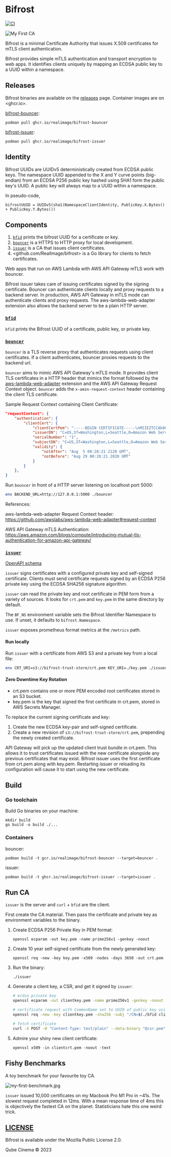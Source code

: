 # Bifrost

[![CI](https://github.com/RealImage/bifrost/actions/workflows/ci.yml/badge.svg)](https://github.com/RealImage/bifrost/actions/workflows/ci.yml)

![My First CA](docs/my-first-ca.jpg)

Bifrost is a minimal Certificate Authority that issues X.509 certificates for
mTLS client authentication.

Bifrost provides simple mTLS authentication and transport encryption to web apps.
It identifies clients uniquely by mapping an ECDSA public key to a UUID within
a namespace.

## Releases

Bifrost binaries are available on the [releases](https://github.com/RealImage/bifrost/releases)
page.
Container images are on <ghcr.io>.

[bifrost-bouncer](ghcr.io/realimage/bifrost-bouncer):

```console
podman pull ghcr.io/realimage/bifrost-bouncer
```

[bifrost-issuer](ghcr.io/realimage/bifrost-issuer):

```console
podman pull ghcr.io/realimage/bifrost-issuer
```

## Identity

Bifrost UUIDs are UUIDv5 deterministically created from ECDSA public keys.
The namespace UUID appended to the X and Y curve points (big-endian) from
an ECDSA P256 public key hashed using SHA1 form the public key's UUID.
A public key will always map to a UUID within a namespace.

In pseudo-code,

`bifrostUUID = UUIDv5(sha1(NamespaceClientIdentity, PublicKey.X.Bytes() + PublicKey.Y.Bytes())`

## Components

1. [`bfid`](#bfid) prints the bifrost UUID for a certificate or key.
2. [`bouncer`](#bouncer) is a HTTPS to HTTP proxy for local development.
3. [`issuer`](#issuer) is a CA that issues client certificates.
4. <github.com/RealImage/bifrost> is a Go library for clients to fetch certificates.

Web apps that run on AWS Lambda with AWS API Gateway mTLS work with bouncer.

Bifrost issuer takes care of issuing certificates signed by the signing certificate.
Bouncer can authenticate clients locally and proxy requests to a backend server.
In production, AWS API Gateway in mTLS mode can authenticate clients and proxy requests.
The aws-lambda-web-adapter extension also allows the backend server to be a
plain HTTP server.

### [`bfid`](cmd/bfid)

`bfid` prints the Bifrost UUID of a certificate, public key, or private key.

### [`bouncer`](cmd/bouncer)

`bouncer` is a TLS reverse proxy that authenticates requests using client certificates.
If a client authenticates, bouncer proxies requests to the backend url.

`bouncer` aims to mimic AWS API Gateway's mTLS mode.
It provides client TLS certificates in a HTTP header that mimics the format
followed by the [aws-lambda-web-adapter](https://github.com/awslabs/aws-lambda-web-adapter)
extension and the AWS API Gateway Request Context object.
`bouncer` adds the `x-amzn-request-context` header containing the client TLS certificate.

Sample Request Context containing Client Certificate:

```json
"requestContext": {
    "authentication": {
        "clientCert": {
            "clientCertPem": "-----BEGIN CERTIFICATE-----\nMIIEZTCCAk0CAQEwDQ...",
            "issuerDN": "C=US,ST=Washington,L=Seattle,O=Amazon Web Services,OU=Security,CN=My Private CA",
            "serialNumber": "1",
            "subjectDN": "C=US,ST=Washington,L=Seattle,O=Amazon Web Services,OU=Security,CN=My Client",
            "validity": {
                "notAfter": "Aug  5 00:28:21 2120 GMT",
                "notBefore": "Aug 29 00:28:21 2020 GMT"
            }
        }
    },
}
```

Run `bouncer` in front of a HTTP server listening on localhost port 5000:

```bash
env BACKEND_URL=http://127.0.0.1:5000 ./bouncer
```

References:

aws-lambda-web-adapter Request Context header: <https://github.com/awslabs/aws-lambda-web-adapter#request-context>

AWS API Gateway mTLS Authentication: <https://aws.amazon.com/blogs/compute/introducing-mutual-tls-authentication-for-amazon-api-gateway/>

### [`issuer`](cmd/issuer)

[OpenAPI schema](docs/issuer/openapi.yml)

`issuer` signs certificates with a configured private key and self-signed certificate.
Clients must send certificate requests signed by an ECDSA P256 private key
using the ECDSA SHA256 signature algorithm.

`issuer` can read the private key and root certificate in PEM form from a variety
of sources. It looks for `crt.pem` and `key.pem` in the same directory by default.

The `BF_NS` environment variable sets the Bifrost Identifier Namespace to use.
If unset, it defaults to `bifrost.Namespace`.

`issuer` exposes prometheus format metrics at the `/metrics` path.

#### Run locally

Run `issuer` with a certificate from AWS S3 and a private key from a local file:

```bash
env CRT_URI=s3://bifrost-trust-store/crt.pem KEY_URI=./key.pem ./issuer
```

#### Zero Downtime Key Rotation

- crt.pem contains one or more PEM encoded root certificates stored in an S3 bucket.
- key.pem is the key that signed the first certificate in crt.pem, stored in AWS
  Secrets Manager.

To replace the current signing certificate and key:

1. Create the new ECDSA key-pair and self-signed certificate.
2. Create a new revision of `s3://bifrost-trust-store/crt.pem`, prepending the
   newly created certificate.

API Gateway will pick up the updated client trust bundle in crt.pem.
This allows it to trust certificates issued with the new certificate
alongside any previous certificates that may exist.
Bifrost issuer uses the first certificate from crt.pem along with key.pem.
Restarting issuer or reloading its configuration will cause it to start
using the new certificate.

## Build

### Go toolchain

Build Go binaries on your machine:

```console
mkdir build
go build -o build ./...
```

### Containers

bouncer:

```console
podman build -t gcr.io/realimage/bifrost-bouncer --target=bouncer .
```

issuer:

```console
podman build -t ghcr.io/realimage/bifrost-issuer --target=issuer .
```

## Run CA

`issuer` is the server and `curl` + `bfid` are the client.

First create the CA material.
Then pass the certificate and private key as environment variables to the binary.

1. Create ECDSA P256 Private Key in PEM format:

    `openssl ecparam -out key.pem -name prime256v1 -genkey -noout`

2. Create 10 year self-signed certificate from the newly generated key:

    `openssl req -new -key key.pem -x509 -nodes -days 3650 -out crt.pem`

3. Run the binary:

    `./issuer`

4. Generate a client key, a CSR, and get it signed by `issuer`:

    ```bash
    # ecdsa private key
    openssl ecparam -out clientkey.pem -name prime256v1 -genkey -noout

    # certificate request with CommonName set to UUID of public key using `bfid`
    openssl req -new -key clientkey.pem -sha256 -subj "/CN=$(./bfid clientkey.pem)" -out csr.pem

    # fetch certificate
    curl -X POST -H "Content-Type: text/plain" --data-binary "@csr.pem" localhost:8888/issue >clientcrt.pem
    ```

5. Admire your shiny new client certificate:

    `openssl x509 -in clientcrt.pem -noout -text`

## Fishy Benchmarks

A toy benchmark for your favourite toy CA.

![my-first-benchmark.jpg](docs/my-first-benchmark%20(ca).jpg)

`issuer` issued 10,000 certificates on my Macbook Pro M1 Pro in ~41s.
The slowest request completed in 12ms.
With a mean response time of 4ms this is objectively the fastest CA on the planet.
Statisticians hate this one weird trick.

## [LICENSE](LICENSE)

Bifrost is available under the Mozilla Public License 2.0.

Qube Cinema © 2023
